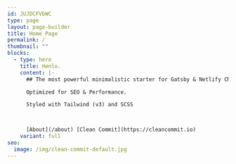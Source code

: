 ```yaml
---
id: JUJDCFVbWC
type: page
layout: page-builder
title: Home Page
permalink: /
thumbnail: ""
blocks:
  - type: hero
    title: Henlo.
    content: |-
      ## The most powerful minimalistic starter for Gatsby & Netlify CMS.

      Optimized for SEO & Performance.

      Styled with Tailwind (v3) and SCSS



      [About](/about) [Clean Commit](https://cleancommit.io) 
    variant: full
seo:
  image: /img/clean-commit-default.jpg
---
```

